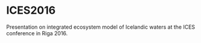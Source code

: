 # ICES2016
Presentation on integrated ecosystem  model of Icelandic waters at the ICES conference in Riga 2016.
